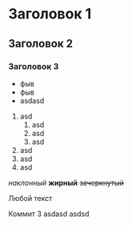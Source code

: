 # Заголовок 1
## Заголовок 2
### Заголовок 3
* фыв
* фыв
* asdasd

1. asd
    1. asd
    1. asd
    1. asd
1. asd
1. asd
1. asd

*наклонный*
**жирный**
~~зачеркнутый~~

Любой текст

Коммит 3
asdasd
asdsd


